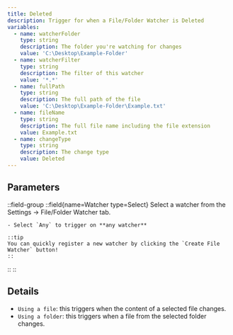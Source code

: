 ```yaml
---
title: Deleted
description: Trigger for when a File/Folder Watcher is Deleted
variables:
  - name: watcherFolder
    type: string
    description: The folder you're watching for changes
    value: 'C:\Desktop\Example-Folder'
  - name: watcherFilter
    type: string
    description: The filter of this watcher
    value: '*.*'
  - name: fullPath
    type: string
    description: The full path of the file
    value: 'C:\Desktop\Example-Folder\Example.txt'
  - name: fileName
    type: string
    description: The full file name including the file extension
    value: Example.txt
  - name: changeType
    type: string
    description: The change type
    value: Deleted
---
```


## Parameters
::field-group
  ::field{name=Watcher type=Select}
    Select a watcher from the Settings -> File/Folder Watcher tab.

    - Select `Any` to trigger on **any watcher**

    ::tip
    You can quickly register a new watcher by clicking the `Create File Watcher` button!
    ::
  ::
::

## Details
- `Using a file`: this triggers when the content of a selected file changes.
- `Using a folder`: this triggers when a file from the selected folder changes.
